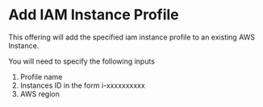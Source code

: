 # Add IAM Instance Profile

This offering will add the specified iam instance profile to an existing AWS Instance.

You will need to specify the following inputs

1. Profile name
2. Instances ID in the form i-xxxxxxxxxx
3. AWS region
